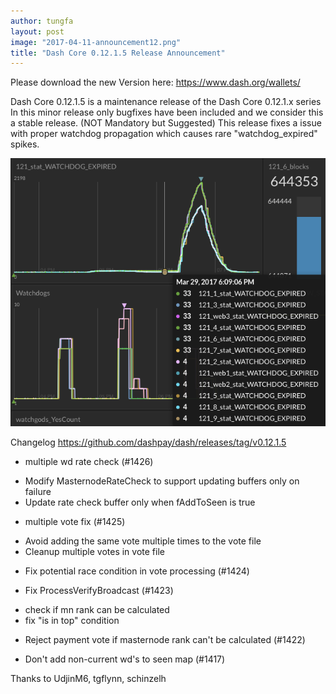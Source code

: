 ```yaml
---
author: tungfa
layout: post
image: "2017-04-11-announcement12.png"
title: "Dash Core 0.12.1.5 Release Announcement"
---
```

Please download the new Version here:
<https://www.dash.org/wallets/>

Dash Core 0.12.1.5 is a maintenance release of the Dash Core 0.12.1.x series
In this minor release only bugfixes have been included and we consider this a stable release. (NOT Mandatory but Suggested)
This release fixes a issue with proper watchdog propagation which causes rare "watchdog_expired" spikes.

![Alt desc](/assets/img/2017-04-11-announcement122.png)

Changelog
<https://github.com/dashpay/dash/releases/tag/v0.12.1.5>

- multiple wd rate check (#1426)
* Modify MasternodeRateCheck to support updating buffers only on failure
* Update rate check buffer only when fAddToSeen is true

- multiple vote fix (#1425)
* Avoid adding the same vote multiple times to the vote file
* Cleanup multiple votes in vote file

- Fix potential race condition in vote processing (#1424)

- Fix ProcessVerifyBroadcast (#1423)
* check if mn rank can be calculated
* fix "is in top" condition

- Reject payment vote if masternode rank can't be calculated (#1422)

- Don't add non-current wd's to seen map (#1417)

Thanks to
UdjinM6, tgflynn, schinzelh
